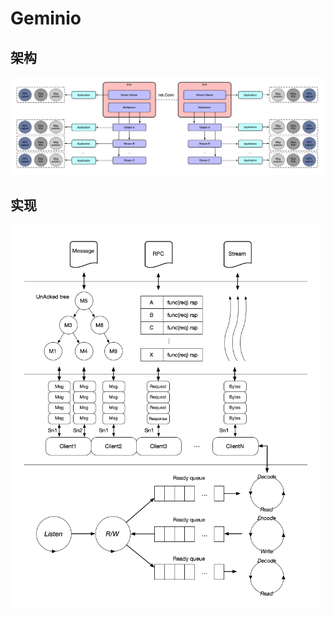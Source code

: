 # Geminio


## 架构

<img src="./docs/biz-arch.png" style="zoom: 100%;">


## 实现

<img src="./docs/implementation.png" style="zoom: 65%;">